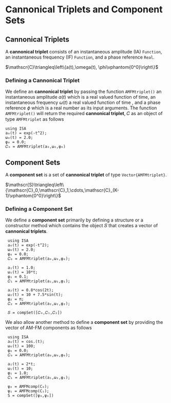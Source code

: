 # Cannonical Triplets and Component Sets

## Cannonical Triplets
A **cannonical triplet** consists of an instantaneous amplitude (IA)
`Function`, an instantaneous frequency (IF) `Function`, and
a phase reference `Real`.

$\mathscr{C}\triangleq\left\{a(t),\omega(t), \phi\vphantom{0^0}\right\}$

### Defining a Cannonical Triplet
We define an **cannonical triplet**  by passing the function `AMFMtriplet()`
an instantaneous amplitude $a(t)$ which is a real valued function of time,
an instantaneous frequency $\omega(t)$ a real valued function of time
, and a phase reference $\phi$ which is a real number as its input arguments.
The function `AMFMtriplet()` will return the required
**cannonical triplet**, 𝐶 as an object of type `AMFMtriplet` as follows

```@example
using ISA
a₀(t) = exp(-t^2);
ω₀(t) = 2.0;
φ₀ = 0.0;
𝐶₀ = AMFMtriplet(a₀,ω₀,φ₀)
```
## Component Sets
A **component set** is a set of **cannonical triplet** of type `Vector{AMFMtriplet}`.

$\mathscr{S}\triangleq\left\{\mathscr{C}_0,\mathscr{C}_1,\cdots,\mathscr{C}_{K-1}\vphantom{0^0}\right\}$

### Defining a Component Set
We define a **component set** primarily by defining a structure or
a constructor method which contains the object 𝑆 that creates
a vector of **cannonical triplets**.

```@example
 using ISA
 a₀(t) = exp(-t^2);
 ω₀(t) = 2.0;
 φ₀ = 0.0;
 𝐶₀ = AMFMtriplet(a₀,ω₀,φ₀);

 a₁(t) = 1.0;
 ω₁(t) = 10*t;
 φ₁ = 0.1;
 𝐶₁ = AMFMtriplet(a₁,ω₁,φ₁);

 a₂(t) = 0.8*cos(2t);
 ω₂(t) = 10 + 7.5*sin(t);
 φ₂ = π;
 𝐶₂ = AMFMtriplet(a₂,ω₂,φ₂);

 𝑆 = compSet([𝐶₀,𝐶₁,𝐶₂])
```

We also allow another method to define a **component set**
by providing the vector of AM-FM components as follows

```@example
 using ISA
 a₀(t) = cos.(t);
 ω₀(t) = 100;
 φ₀ = 0.0;
 𝐶₀ = AMFMtriplet(a₀,ω₀,φ₀);

 a₁(t) = 2*t;
 ω₁(t) = 10;
 φ₁ = 1.0;
 𝐶₁ = AMFMtriplet(a₁,ω₁,φ₁);

 ψ₀ = AMFMcomp(C₀);
 ψ₁ = AMFMcomp(C₁);
 S = compSet([ψ₀,ψ₁])
```
